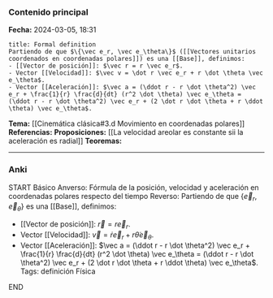 ### Contenido principal

**Fecha:** 2024-03-05, 18:31

```ad-formal
title: Formal definition
Partiendo de que $\{\vec e_r, \vec e_\theta\}$ ([[Vectores unitarios coordenados en coordenadas polares]]) es una [[Base]], definimos:
- [[Vector de posición]]: $\vec r = r \vec e_r$.
- Vector [[Velocidad]]: $\vec v = \dot r \vec e_r + r \dot \theta \vec e_\theta$.
- Vector [[Aceleración]]: $\vec a = (\ddot r - r \dot \theta^2) \vec e_r + \frac{1}{r} \frac{d}{dt} (r^2 \dot \theta) \vec e_\theta = (\ddot r - r \dot \theta^2) \vec e_r + (2 \dot r \dot \theta + r \ddot \theta) \vec e_\theta$.
```

**Tema:** [[Cinemática clásica#3.d Movimiento en coordenadas polares]]
**Referencias:**
**Proposiciones:** [[La velocidad areolar es constante sii la aceleración es radial]]
**Teoremas:**

---
### Anki

START
Básico
Anverso: Fórmula de la posición, velocidad y aceleración en coordenadas polares respecto del tiempo
Reverso: Partiendo de que $\{\vec e_r, \vec e_\theta\}$ es una [[Base]], definimos:
- [[Vector de posición]]: $\vec r = r \vec e_r$.
- Vector [[Velocidad]]: $\vec v = \dot r \vec e_r + r \dot \theta \vec e_\theta$.
- Vector [[Aceleración]]: $\vec a = (\ddot r - r \dot \theta^2) \vec e_r + \frac{1}{r} \frac{d}{dt} (r^2 \dot \theta) \vec e_\theta = (\ddot r - r \dot \theta^2) \vec e_r + (2 \dot r \dot \theta + r \ddot \theta) \vec e_\theta$.
Tags: definición Física
<!--ID: 1709662402700-->
END